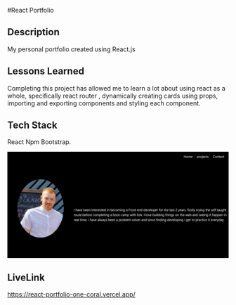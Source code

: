 
#React Portfolio

## Description
My personal portfolio created using React.js

## Lessons Learned
Completing this project has allowed me to learn a lot about using react as a whole, specifically react router , dynamically creating cards using props, importing and exporting components and styling each component. 

## Tech Stack
React Npm Bootstrap.

<img src="./src/profileImg/react-portfolio-one-coral.vercel.app_contact (1).png" alt="">

## LiveLink
https://react-portfolio-one-coral.vercel.app/
